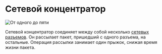 # Сетевой концентратор
![От одного до пяти](block:oc2:network_hub)

Сетевой концентратор соединяет между собой несколько [сетевых разъемов](network_connector.md). Он рассылает пакет, пришедший с одного разъема, на остальные. Операция рассылки занимает один прыжок, снижая время жизни пакета.
